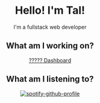 <div align="center">

# Hello! I'm Tal!

I'm a fullstack web developer

## What am I working on?

[????? Dashboard](https://github.com/TalDef)

## What am I listening to?

[![spotify-github-profile](https://spotify-github-profile.vercel.app/api/view?uid=mqkn8s9hab1s8gswauslrbi6b&cover_image=true&theme=compact)](https://spotify-github-profile.vercel.app/api/view?uid=mqkn8s9hab1s8gswauslrbi6b&redirect=true)

</div>
